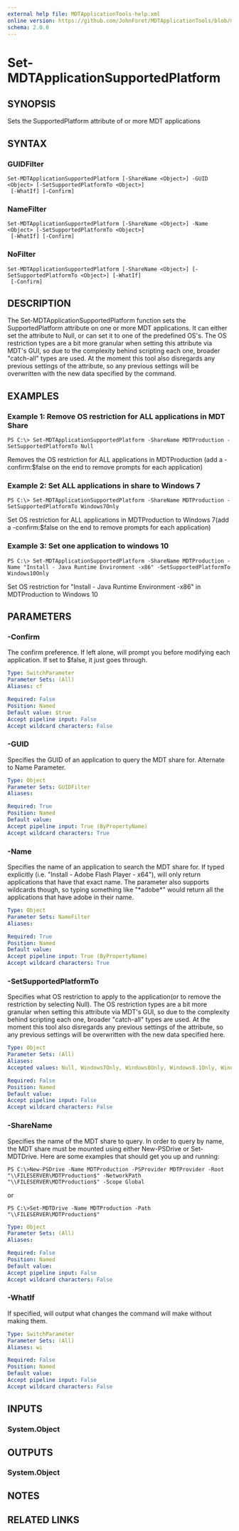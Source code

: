 ```yaml
---
external help file: MDTApplicationTools-help.xml
online version: https://github.com/JohnForet/MDTApplicationTools/blob/master/docs/Set-MDTApplicationSupportedPlatform.md
schema: 2.0.0
---
```


# Set-MDTApplicationSupportedPlatform
## SYNOPSIS
Sets the SupportedPlatform attribute of or more MDT applications

## SYNTAX

### GUIDFilter
```
Set-MDTApplicationSupportedPlatform [-ShareName <Object>] -GUID <Object> [-SetSupportedPlatformTo <Object>]
 [-WhatIf] [-Confirm]
```

### NameFilter
```
Set-MDTApplicationSupportedPlatform [-ShareName <Object>] -Name <Object> [-SetSupportedPlatformTo <Object>]
 [-WhatIf] [-Confirm]
```

### NoFilter
```
Set-MDTApplicationSupportedPlatform [-ShareName <Object>] [-SetSupportedPlatformTo <Object>] [-WhatIf]
 [-Confirm]
```

## DESCRIPTION
The Set-MDTApplicationSupportedPlatform function sets the SupportedPlatform attribute on one or more MDT applications. It can either set the attribute to Null, or can set it to one of the predefined OS's. The OS restriction types are a bit more granular when setting this attribute via MDT's GUI, so due to the complexity behind scripting each one, broader "catch-all" types are used. At the moment this tool also disregards any previous settings of the attribute, so any previous settings will be overwritten with the new data specified by the command.

## EXAMPLES

### Example 1: Remove OS restriction for ALL applications in MDT Share
```
PS C:\> Set-MDTApplicationSupportedPlatform -ShareName MDTProduction -SetSupportedPlatformTo Null
```

Removes the OS restriction for ALL applications in MDTProduction (add a -confirm:$false on the end to remove prompts for each application)
### Example 2: Set ALL applications in share to Windows 7
```
PS C:\> Set-MDTApplicationSupportedPlatform -ShareName MDTProduction -SetSupportedPlatformTo Windows7Only
```

Set OS restriction for ALL applications in MDTProduction to Windows 7(add a -confirm:$false on the end to remove prompts for each application)
### Example 3: Set one application to windows 10
```
PS C:\> Set-MDTApplicationSupportedPlatform -ShareName MDTProduction -Name "Install - Java Runtime Environment -x86" -SetSupportedPlatformTo Windows10Only
```

Set OS restriction for "Install - Java Runtime Environment -x86" in MDTProduction to Windows 10

## PARAMETERS

### -Confirm
The confirm preference. If left alone, will prompt you before modifying each application. If set to $false, it just goes through.

```yaml
Type: SwitchParameter
Parameter Sets: (All)
Aliases: cf

Required: False
Position: Named
Default value: $true
Accept pipeline input: False
Accept wildcard characters: False
```

### -GUID
Specifies the GUID of an application to query the MDT share for. Alternate to Name Parameter.

```yaml
Type: Object
Parameter Sets: GUIDFilter
Aliases:

Required: True
Position: Named
Default value:
Accept pipeline input: True (ByPropertyName)
Accept wildcard characters: True
```

### -Name
Specifies the name of an application to search the MDT share for. If typed explicitly (i.e. "Install - Adobe Flash Player - x64"), will only return applications that have that exact name. The parameter also supports wildcards though, so typing something like "\*adobe\*" would return all the applications that have adobe in their name.

```yaml
Type: Object
Parameter Sets: NameFilter
Aliases:

Required: True
Position: Named
Default value:
Accept pipeline input: True (ByPropertyName)
Accept wildcard characters: True
```

### -SetSupportedPlatformTo
Specifies what OS restriction to apply to the application(or to remove the restriction by selecting Null). The OS restriction types are a bit more granular when setting this attribute via MDT's GUI, so due to the complexity behind scripting each one, broader "catch-all" types are used. At the moment this tool also disregards any previous settings of the attribute, so any previous settings will be overwritten with the new data specified here.

```yaml
Type: Object
Parameter Sets: (All)
Aliases:
Accepted values: Null, Windows7Only, Windows8Only, Windows8.1Only, Windows10Only

Required: False
Position: Named
Default value:
Accept pipeline input: False
Accept wildcard characters: False
```

### -ShareName
Specifies the name of the MDT share to query. In order to query by name, the MDT share must be mounted using either New-PSDrive or Set-MDTDrive. Here are some examples that should get you up and running:

`PS C:\>New-PSDrive -Name MDTProduction -PSProvider MDTProvider -Root "\\FILESERVER\MDTProduction$" -NetworkPath "\\FILESERVER\MDTProduction$" -Scope Global`

or

`PS C:\>Set-MDTDrive -Name MDTProduction -Path "\\FILESERVER\MDTProduction$"`

```yaml
Type: Object
Parameter Sets: (All)
Aliases:

Required: False
Position: Named
Default value:
Accept pipeline input: False
Accept wildcard characters: False
```

### -WhatIf
If specified, will output what changes the command will make without making them.

```yaml
Type: SwitchParameter
Parameter Sets: (All)
Aliases: wi

Required: False
Position: Named
Default value:
Accept pipeline input: False
Accept wildcard characters: False
```

## INPUTS

### System.Object


## OUTPUTS

### System.Object

## NOTES

## RELATED LINKS
